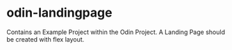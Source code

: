 # odin-landingpage

Contains an Example Project within the Odin Project.
A Landing Page should be created with flex layout.